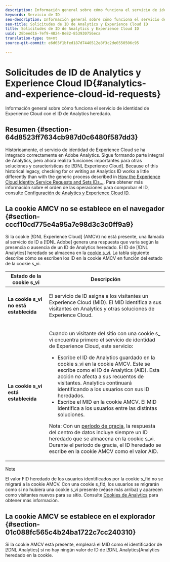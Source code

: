 ```yaml
---
description: Información general sobre cómo funciona el servicio de identidad de Experience Cloud con el ID de Analytics heredado.
keywords: Servicio de ID
seo-description: Información general sobre cómo funciona el servicio de identidad de Experience Cloud con el ID de Analytics heredado.
seo-title: Solicitudes de ID de Analytics y Experience Cloud ID
title: Solicitudes de ID de Analytics y Experience Cloud ID
uuid: 28beed16-7ef9-4824-8e82-853930756eca
translation-type: tm+mt
source-git-commit: e6d65f1bfed187d7440512e8f3c2de0550506c95

---
```



# Solicitudes de ID de Analytics y Experience Cloud ID{#analytics-and-experience-cloud-id-requests}

Información general sobre cómo funciona el servicio de identidad de Experience Cloud con el ID de Analytics heredado.

## Resumen {#section-64d8523ff7634cb987d0c6480f587dd3}

Históricamente, el servicio de identidad de Experience Cloud se ha integrado correctamente en Adobe Analytics. Sigue formando parte integral de Analytics, pero ahora realiza funciones importantes para otras soluciones y características de [!DNL Experience Cloud]. Because of this historical legacy, checking for or writing an Analytics ID works a little differently than with the generic process described in [How the Experience Cloud Identity Service Requests and Sets IDs...](../../introduction/id-request.md#concept-2caacebb1d244402816760e9b8bcef6a). Para obtener más información sobre el orden de las operaciones para comprobar el ID, consulte [Configuración de Analytics y Experience Cloud ID](../../reference/analytics-reference/analytics-ids.md#concept-f381dd18ee184c6c8e48286937a161d6).

## La cookie AMCV no se establece en el navegador {#section-cccf10cd775e4a95a7e98d3c3c0ff9a9}

Si la cookie [!DNL Experience Cloud] (AMCV) no está presente, una llamada al servicio de ID a [!DNL Adobe] genera una respuesta que varía según la presencia o ausencia de un ID de Analytics heredado. El ID de [!DNL Analytics] heredado se almacena en la [cookie s_vi](https://marketing.adobe.com/resources/help/en_US/whitepapers/cookies/?f=cookies_analytics.html). La tabla siguiente describe cómo se escriben los ID en la cookie AMCV en función del estado de la cookie s_vi.

<table id="table_DC85FECE26DD424E841BA1059AF1E57F"> 
 <thead> 
  <tr> 
   <th colname="col1" class="entry"> Estado de la cookie s_vi </th> 
   <th colname="col2" class="entry"> Descripción </th> 
  </tr> 
 </thead>
 <tbody> 
  <tr> 
   <td colname="col1"> <p> <b> La cookie s_vi no está establecida</b> </p> </td> 
   <td colname="col2"> <p>El servicio de ID asigna a los visitantes un <span class="keyword">Experience Cloud</span> (MID). El MID identifica a sus visitantes en <span class="keyword">Analytics</span> y otras soluciones de <span class="keyword">Experience Cloud</span>. </p> </td> 
  </tr> 
  <tr> 
   <td colname="col1"> <p> <b>La cookie s_vi está establecida</b> </p> </td> 
   <td colname="col2"> <p>Cuando un visitante del sitio con una cookie s_ vi encuentra primero el servicio de identidad de Experience Cloud, este servicio: </p> 
    <ul id="ul_BE584810280D4874AF802A9247011787"> 
     <li id="li_AA395B09A3174AF78F3EC10053E2E4F5">Escribe el ID de <span class="keyword">Analytics</span> guardado en la cookie s_vi en la cookie AMCV. Este se escribe como el ID de <span class="keyword">Analytics</span> (AID). Esta acción <i>no</i> afecta a sus recuentos de visitantes. <span class="keyword"> Analytics</span> continuará identificando a los usuarios con sus ID heredados. </li> 
     <li id="li_8735DE21FEA542BA8024109B8FE1E2ED">Escribe el MID en la cookie AMCV. El MID identifica a los usuarios entre las distintas soluciones. </li> 
    </ul> <p> <p>Nota: Con un <a href="../../reference/analytics-reference/grace-period.md" format="dita" scope="local">período de gracia</a>, la respuesta del centro de datos incluye siempre un ID heredado que se almacena en la cookie s_vi. Durante el período de gracia, el ID heredado se escribe en la cookie AMCV como el valor AID. </p> </p> </td> 
  </tr> 
 </tbody> 
</table>

>[!NOTE]
>
>El valor FID heredado de los usuarios identificados por la cookie s_fid no se migrará a la cookie AMCV. Con una cookie s_fid, los usuarios se migrarán como si no hubiera una cookie s_vi presente (véase más arriba) y aparecen como visitantes nuevos para su sitio. Consulte [Cookies de Analytics](https://marketing.adobe.com/resources/help/en_US/whitepapers/cookies/?f=cookies_analytics.html) para obtener más información.

## La cookie AMCV se establece en el explorador {#section-01c088fc565c4b24ba1722c7cc240310}

Si la cookie AMCV está presente, empleará el MID como el identificador de [!DNL Analytics] si no hay ningún valor de ID de [!DNL Analytics]Analytics heredado en la cookie.
